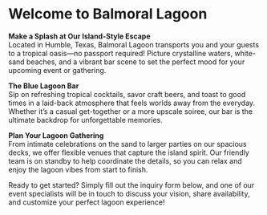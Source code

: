 <!DOCTYPE html>
<html>
<head>
  <meta charset="UTF-8" />
  <title>Balmoral Lagoon – Event Consultation</title>
</head>
<body>
  <h1>Welcome to Balmoral Lagoon</h1>
  
  <p>
    <strong>Make a Splash at Our Island-Style Escape</strong><br />
    Located in Humble, Texas, Balmoral Lagoon transports you and your guests 
    to a tropical oasis—no passport required! Picture crystalline waters, 
    white-sand beaches, and a vibrant bar scene to set the perfect mood 
    for your upcoming event or gathering.
  </p>
  
  <p>
    <strong>The Blue Lagoon Bar</strong><br />
    Sip on refreshing tropical cocktails, savor craft beers, and toast to 
    good times in a laid-back atmosphere that feels worlds away from the 
    everyday. Whether it’s a casual get-together or a more upscale soiree, 
    our bar is the ultimate backdrop for unforgettable memories.
  </p>
  
  <p>
    <strong>Plan Your Lagoon Gathering</strong><br />
    From intimate celebrations on the sand to larger parties on our spacious 
    decks, we offer flexible venues that capture the island spirit. Our 
    friendly team is on standby to help coordinate the details, so you can 
    relax and enjoy the lagoon vibes from start to finish.
  </p>
  
  <p>
    Ready to get started? Simply fill out the inquiry form below, and one of 
    our event specialists will be in touch to discuss your vision, share 
    availability, and customize your perfect lagoon experience!
  </p>

  <!-- Eventective Inquiry Form Script -->
  <script
    id="ee-inquiry-form-widget"
    src="https://www.eventective.com/providerwidget/widget/widgetscriptinline.js?key=UDU4bjM2S2ZGNUUrWFB3VDNEeSt2cE9QRHJ1TWl3dUpRMVVWUGlOVlJ4cnNDRzhLSXVLT29PYWlPazVJV2xoNg">
  </script>
</body>
</html>
